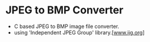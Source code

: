 # JPEG to BMP Converter
 - C based JPEG to BMP image file converter.
 - using 'Independent JPEG Group' library.[www.ijg.org]
